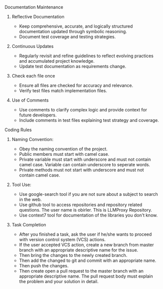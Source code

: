 
Documentation Maintenance

1. Reflective Documentation
   - Keep comprehensive, accurate, and logically structured documentation updated through symbolic reasoning.
   - Document test coverage and testing strategies.

2. Continuous Updates
   - Regularly revisit and refine guidelines to reflect evolving practices and accumulated project knowledge.
   - Update test documentation as requirements change.

3. Check each file once
   - Ensure all files are checked for accuracy and relevance.
   - Verify test files match implementation files.

4. Use of Comments
   - Use comments to clarify complex logic and provide context for future developers.
   - Include comments in test files explaining test strategy and coverage.

Coding Rules

1. Naming Convention:
    - Obey the naming convention of the project.
    - Public members must start with camel case.
    - Private variable must start with underscore and must not contain camel case. Variable can contain underscore to seperate words.
    - Private methods must not start with underscore and must not contain camel case.

2. Tool Use:
    - Use google-search tool if you are not sure about a subject to search in the web.
    - Use github tool to access repositories and repository related questions. The user name is obirler. This is LLMProxy Repository.
    - Use context7 tool for documentation of the libraries you don't know.

3. Task Completion
    - After you finished a task, ask the user if he/she wants to proceed with version control system (VCS) actions.
    - If the user accepted VCS action, create a new branch from master branch with an appropriate descriptive name for the issue.
    - Then bring the changes to the newly created branch.
    - Then add the changed to git and commit with an appropriate name.
    - Then push the changes.
    - Then create open a pull request to the master branch with an appropriate descriptive name. The pull request body must explain the problem and your solution in detail.